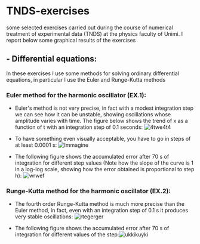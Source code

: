 # TNDS-exercises
some selected exercises carried out during the course of numerical treatment of experimental data (TNDS) at the physics faculty of Unimi. 
I report below some graphical results of the exercises


## - Differential equations:
In these exercises I use some methods for solving ordinary differential equations, in particular I use the Euler and Runge-Kutta methods

### Euler method for the harmonic oscillator (EX.1): 
- Euler's method is not very precise, in fact with a modest integration step we can see how it can be unstable, showing oscillations whose amplitude varies with time. The figure below shows the trend of x as a function of t with an integration step of 0.1 seconds:
![4twe4t4](https://user-images.githubusercontent.com/72387126/175076875-1dd7f529-3b32-477b-a9ae-97599af3ae7c.png)


- To have something even visually acceptable, you have to go in steps of at least 0.0001 s:
![Immagine](https://user-images.githubusercontent.com/72387126/175077389-81f4274f-2ff6-4fa0-a856-952481339f72.png)


- The following figure shows the accumulated error after 70 s of integration for different step values (Note how the slope of the curve is 1 in a log-log scale, showing how the error obtained is proportional to step h):
![wrwef](https://user-images.githubusercontent.com/72387126/175078347-6d452e29-23e7-4265-bb4c-e984dda7e9f2.png)


### Runge-Kutta method for the harmonic oscillator (EX.2):
- The fourth order Runge-Kutta method is much more precise than the Euler method, in fact, even with an integration step of 0.1 s it produces very stable oscillations:
![rtegerger](https://user-images.githubusercontent.com/72387126/175080026-6af50642-2dbb-400d-bff6-c5861d7e4156.png)


- The following figure shows the accumulated error after 70 s of integration for different values of the step:![ukkikuyki](https://user-images.githubusercontent.com/72387126/175080265-cbbc0a99-c128-40bb-a701-c159efd01cb9.png)
